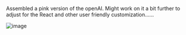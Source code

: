 Assembled a pink version of the openAI. Might work on it a bit further to adjust for the React and other user friendly customization......

![image](https://user-images.githubusercontent.com/16414366/220221708-2f192666-57f0-4379-aa31-d28bdb6d6728.png)
